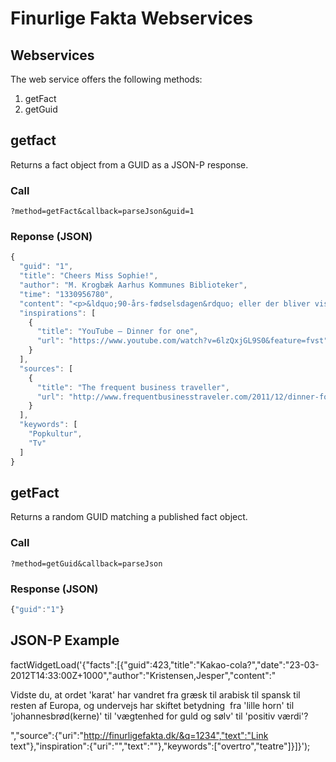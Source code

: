 # Finurlige Fakta Webservices

## Webservices
The web service offers the following methods:

1. getFact
2. getGuid

## getfact 
Returns a fact object from a GUID as a JSON-P response.

### Call
    ?method=getFact&callback=parseJson&guid=1

### Reponse (JSON)
```javascript
{
  "guid": "1",
  "title": "Cheers Miss Sophie!",
  "author": "M. Krogbæk Aarhus Kommunes Biblioteker",
  "time": "1330956780",
  "content": "<p>&ldquo;90-års-fødselsdagen&rdquo; eller der bliver vist hver nytårsaften i bl.a. Danmark og Tyskland, er den TV udsendelse i hele verden, der har været vist flest gange. Filmen hedder også&nbsp;&rdquo;Dinner for One&rdquo; og er fuldstændig ukendt i den engelsk talende verden.</p>\r\n",
  "inspirations": [
    {
      "title": "YouTube – Dinner for one",
      "url": "https://www.youtube.com/watch?v=6lzQxjGL9S0&feature=fvst"
    }
  ],
  "sources": [
    {
      "title": "The frequent business traveller",
      "url": "http://www.frequentbusinesstraveler.com/2011/12/dinner-for-one-the-same-procedure-as-every-year-on-new-year%E2%80%99s-eve/"
    }
  ],
  "keywords": [
    "Popkultur",
    "Tv"
  ]
}
```

## getFact
Returns a random GUID matching a published fact object.

### Call
    ?method=getGuid&callback=parseJson

### Response (JSON)
```javascript
{"guid":"1"}
```

## JSON-P Example
factWidgetLoad('{"facts":[{"guid":423,"title":"Kakao-cola?","date":"23-03-2012T14:33:00Z+1000","author":"Kristensen,Jesper","content":"<p>Vidste du, at ordet 'karat' har vandret fra græsk til arabisk til spansk til resten af Europa, og undervejs har skiftet betydning&nbsp; fra 'lille horn' til 'johannesbrød(kerne)' til 'vægtenhed for guld og sølv' til 'positiv værdi'?</p>","source":{"uri":"http://finurligefakta.dk/&q=1234","text":"Link text"},"inspiration":{"uri":"","text":""},"keywords":["overtro","teatre"]}]}');